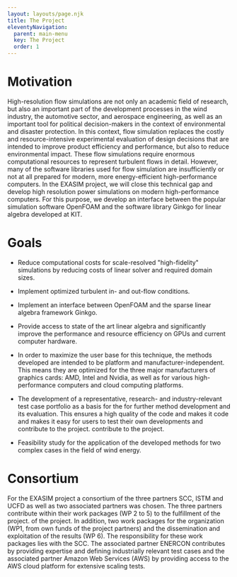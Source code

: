 ```yaml
---
layout: layouts/page.njk
title: The Project
eleventyNavigation:
  parent: main-menu
  key: The Project
  order: 1
---
```


# Motivation

High-resolution flow simulations are not only an academic field of research, but
also an important part of the development processes in the wind industry, the
automotive sector, and aerospace engineering, as well as an important tool for
political decision-makers in the context of environmental and disaster
protection. In this context, flow simulation replaces the costly and
resource-intensive experimental evaluation of design decisions that are intended
to improve product efficiency and performance, but also to reduce environmental
impact. These flow simulations require enormous computational resources to
represent turbulent flows in detail. However, many of the software libraries
used for flow simulation are insufficiently or not at all prepared for modern,
more energy-efficient high-performance computers. In the EXASIM project, we will
close this technical gap and develop high resolution power simulations on modern
high-performance computers. For this purpose, we develop an interface between
the popular simulation software OpenFOAM and the software library Ginkgo for
linear algebra developed at KIT.

# Goals

- Reduce computational costs for scale-resolved "high-fidelity" simulations by reducing costs of linear solver and required domain sizes.

- Implement optimized turbulent in- and out-flow conditions.

- Implement an interface between OpenFOAM and the sparse linear algebra framework Ginkgo.

- Provide access to state of the art linear algebra and significantly improve
the performance and resource efficiency on GPUs and current computer hardware.

- In order to maximize the user base for this technique, the methods developed
are intended to be platform and manufacturer-independent. This means they are
optimized for the three major manufacturers of graphics cards: AMD, Intel and
Nvidia, as well as for various high-performance computers and cloud computing
platforms.

- The development of a representative, research- and industry-relevant test case
portfolio as a basis for the for  further method development and its evaluation.
This ensures a high quality of the code and makes it code and makes it easy for
users to test their own developments and contribute to the project.  contribute
to the project.

- Feasibility study for the application of the developed methods for two complex cases in the field of wind energy.

# Consortium

For the EXASIM project a consortium of the three partners SCC, ISTM and UCFD as
well as two associated partners was chosen. The three partners contribute within
their work packages (WP 2 to 5) to the fulfillment of the project.  of the
project. In addition, two work packages for the organization (WP1, from own
funds of the project partners) and the dissemination and exploitation of the
results (WP 6). The responsibility for these work packages lies with the SCC.
The associated partner ENERCON contributes by providing expertise and defining
industrially relevant test cases and the associated partner Amazon Web Services
(AWS) by providing access to the AWS cloud platform for extensive scaling tests.


